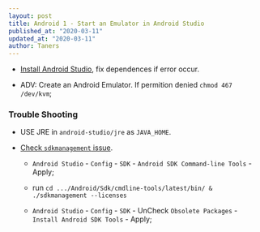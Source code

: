 ```yaml
---
layout: post
title: Android 1 - Start an Emulator in Android Studio
published_at: "2020-03-11"
updated_at: "2020-03-11"
author: Taners
---
```


- [Install Android Studio](https://developer.android.com/studio/install), fix dependences if error occur.

- ADV: Create an Android Emulator. If permition denied `chmod 467 /dev/kvm`;

### Trouble Shooting

- USE JRE in `android-studio/jre` as `JAVA_HOME`.

- [Check `sdkmanagement` issue](https://robbinespu.gitlab.io/blog/2020/03/03/flutter-issue-fixed-android-license-status-unknown-on-windows/).

    - `Android Studio` - `Config` - `SDK` - `Android SDK Command-line Tools` - Apply;

    - run `cd .../Android/Sdk/cmdline-tools/latest/bin/ & ./sdkmanagement --licenses`

    - `Android Studio` - `Config` - `SDK` -  UnCheck `Obsolete Packages` - `Install Android SDK Tools` - Apply;
